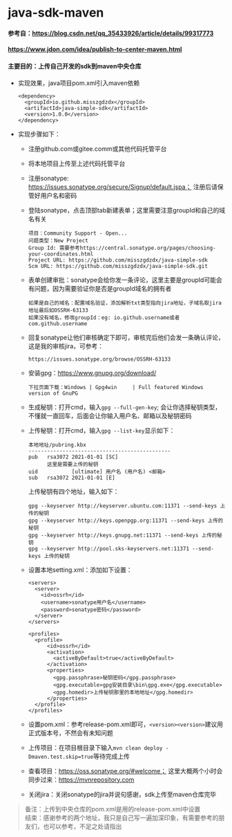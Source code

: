 # java-sdk-maven

#### 参考自：https://blog.csdn.net/qq_35433926/article/details/99317773
#### https://www.jdon.com/idea/publish-to-center-maven.html

#### 主要目的：上传自己开发的sdk到maven中央仓库

* 实现效果，java项目pom.xml引入maven依赖
    ```$xslt
    <dependency>
      <groupId>io.github.misszgdzdx</groupId>
      <artifactId>java-simple-sdk</artifactId>
      <version>1.0.0</version>
    </dependency>
    ```

* 实现步骤如下：
  * 注册github.com或gitee.comm或其他代码托管平台
  
  * 将本地项目上传至上述代码托管平台
  
  * 注册sonatype: https://issues.sonatype.org/secure/Signup!default.jspa； 注册后请保管好用户名和密码
  
  * 登陆sonatype，点击顶部tab新建表单；这里需要注意groupId和自己的域名有关
    ```$xslt
    项目：Community Support - Open...
    问题类型：New Project
    Group Id: 需要参考https://central.sonatype.org/pages/choosing-your-coordinates.html
    Project URL: https://github.com/misszgdzdx/java-simple-sdk
    Scm URL: https://github.com/misszgdzdx/java-simple-sdk.git
    ```
    
  * 表单创建审批：sonatype会给你发一条评论，这里主要是groupId可能会有问题，因为需要验证你是否是groupId域名的拥有者
    ```$xslt
    如果是自己的域名：配置域名验证，添加解析txt类型指向jira地址，子域名取jira地址最后如OSSRH-63133
    如果没有域名，修改groupId：eg: io.github.username或者com.github.username
    ```
    
  * 回复sonatype让他们审核确定下即可，审核完后他们会发一条确认评论，这是我的审核jira，可参考：
    ```$xslt
    https://issues.sonatype.org/browse/OSSRH-63133
    ```
  
  * 安装gpg：https://www.gnupg.org/download/
    ```$xslt
    下拉页面下载：Windows | Gpg4win	 | Full featured Windows version of GnuPG
    ```
  
  * 生成秘钥：打开cmd，输入`gpg --full-gen-key`; 会让你选择秘钥类型，不懂就一直回车，后面会让你输入用户名、邮箱以及秘钥密码
  
  * 上传秘钥：打开cmd，输入`gpg --list-key`显示如下：
    ```$xslt
    本地地址/pubring.kbx
    ----------------------------------------------
    pub   rsa3072 2021-01-01 [SC]
          这里是需要上传的秘钥
    uid           [ultimate] 用户名 (用户名) <邮箱>
    sub   rsa3072 2021-01-01 [E]
    ```
    上传秘钥有四个地址，输入如下：
    ```$xslt
    gpg --keyserver http://keyserver.ubuntu.com:11371 --send-keys 上传的秘钥
    gpg --keyserver http://keys.openpgp.org:11371 --send-keys 上传的秘钥
    gpg --keyserver http://keys.gnupg.net:11371 --send-keys 上传的秘钥
    gpg --keyserver http://pool.sks-keyservers.net:11371 --send-keys 上传的秘钥
    ```
    
  * 设置本地setting.xml：添加如下设置：
    ```$xslt
    <servers>
      <server>
        <id>ossrh</id>
        <username>sonatype用户名</username>
        <password>sonatype密码</password>
      </server>
    </servers>
    
    <profiles>
      <profile>
          <id>ossrh</id>
          <activation>
            <activeByDefault>true</activeByDefault>
          </activation>
          <properties>
            <gpg.passphrase>秘钥密码</gpg.passphrase>
            <gpg.executable>gpg安装目录\bin\gpg.exe</gpg.executable>
            <gpg.homedir>上传秘钥那里的本地地址</gpg.homedir>
          </properties>
      </profile>
    </profiles>
    ```
    
  * 设置pom.xml：参考release-pom.xml即可，`<version><version>`建议用正式版本号，不然会有未知问题
  
  * 上传项目：在项目根目录下输入`mvn clean deploy -Dmaven.test.skip=true`等待完成上传
  
  * 查看项目：https://oss.sonatype.org/#welcome； 这里大概两个小时会同步过来：https://mvnrepository.com
  
  * 关闭jira：关闭sonatype的jira并说句感谢，sdk上传至maven仓库完毕
  
    
> 备注：上传到中央仓库的pom.xml是用的release-pom.xml中设置  
> 结束：感谢参考的两个地址，我只是自己写一遍加深印象，有需要参考的朋友们，也可以参考，不足之处请指出
